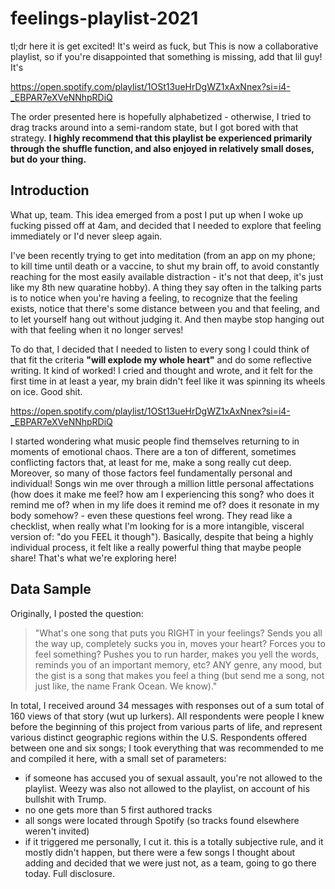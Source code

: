 # feelings-playlist-2021
tl;dr here it is get excited! It's weird as fuck, but  This is now a collaborative playlist, so if you're disappointed that something is missing, add that lil guy! It's 

<a href="https://open.spotify.com/playlist/1OSt13ueHrDgWZ1xAxNnex?si=i4-_EBPAR7eXVeNNhpRDiQ">https://open.spotify.com/playlist/1OSt13ueHrDgWZ1xAxNnex?si=i4-_EBPAR7eXVeNNhpRDiQ</a>

The order presented here is hopefully alphabetized - otherwise, I tried to drag tracks around into a semi-random state, but I got bored with that strategy. <b>I highly recommend that this playlist be experienced primarily through the shuffle function, and also enjoyed in relatively small doses, but do your thing. </b>

## Introduction 

What up, team. This idea emerged from a post I put up when I woke up fucking pissed off at 4am, and decided that I needed to explore that feeling immediately or I'd never sleep again. 

I've been recently trying to get into meditation (from an app on my phone; to kill time until death or a vaccine, to shut my brain off, to avoid constantly reaching for the most easily available distraction - it's not that deep, it's just like my 8th new quaratine hobby). A thing they say often in the talking parts is to notice when you're having a feeling, to recognize that the feeling exists, notice that there's some distance between you and that feeling, and to let yourself hang out without judging it. And then maybe stop hanging out with that feeling when it no longer serves!

To do that, I decided that I needed to listen to every song I could think of that fit the criteria <b>"will explode my whole heart"</b> and do some reflective writing. It kind of worked! I cried and thought and wrote, and it felt for the first time in at least a year, my brain didn't feel like it was spinning its wheels on ice. Good shit. 

<a href="https://open.spotify.com/playlist/1OSt13ueHrDgWZ1xAxNnex?si=i4-_EBPAR7eXVeNNhpRDiQ">https://open.spotify.com/playlist/1OSt13ueHrDgWZ1xAxNnex?si=i4-_EBPAR7eXVeNNhpRDiQ</a> 

I started wondering what music people find themselves returning to in moments of emotional chaos. There are a ton of different, sometimes conflicting factors that, at least for me, make a song really cut deep. Moreover, so many of those factors feel fundamentally personal and individual! Songs win me over through a million little personal affectations (how does it make me feel? how am I experiencing this song? who does it remind me of? when in my life does it remind me of? does it resonate in my body somehow? - even these questions feel wrong. They read like a checklist, when really what I'm looking for is a more intangible, visceral version of: "do you FEEL it though"). Basically, despite that being a highly individual process, it felt like a really powerful thing that maybe people share! That's what we're exploring here! 

## Data Sample 

Originally, I posted the question:
>"What's one song that puts you RIGHT in your feelings? Sends you all the way up, completely sucks you in, moves your heart? Forces you to feel something? Pushes you to run harder, makes you yell the words, reminds you of an important memory, etc? ANY genre, any mood, but the gist is a song that makes you feel a thing (but send me a song, not just like, the name Frank Ocean. We know)." 

In total, I received around 34 messages with responses out of a sum total of 160 views of that story (wut up lurkers). All respondents were people I knew before the beginning of this project from various parts of life, and represent various distinct geographic regions within the U.S. Respondents offered between one and six songs; I took everything that was recommended to me and compiled it here, with a small set of parameters:

* if someone has accused you of sexual assault, you're not allowed to the playlist. Weezy was also not allowed to the playlist, on account of his bullshit with Trump. 
* no one gets more than 5 first authored tracks
* all songs were located through Spotify (so tracks found elsewhere weren't invited) 
* if it triggered me personally, I cut it. this is a totally subjective rule, and it mostly didn't happen, but there were a few songs I thought about adding and decided that we were just not, as a team, going to go there today. Full disclosure. 
